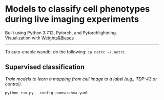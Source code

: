 # Models to classify cell phenotypes during live imaging experiments
Built using Python 3.7.12, Pytorch, and Pytorchlightning.\
Visualization with [Weights&Biases](https://wandb.ai/) 

---

To auto-enable wandb, do the following:
`cp netrc ~/.netrc`

## Supervised classification

*Train models to learn a mapping from cell image to a label (e.g., TDP-43 or control).*

`python run.py --config-name=rahma.yaml`
